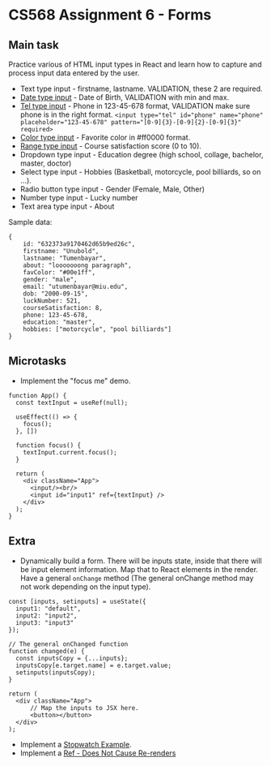 # CS568 Assignment 6 - Forms
## Main task
Practice various of HTML input types in React and learn how to capture and process input data entered by the user.
  * Text type input - firstname, lastname. VALIDATION, these 2 are required.
  * [Date type input](https://www.w3schools.com/html/tryit.asp?filename=tryhtml_input_date_max_min) - Date of Birth, VALIDATION with min and max.
  * [Tel type input](https://www.w3schools.com/html/tryit.asp?filename=tryhtml_input_tel) - Phone in 123-45-678 format, VALIDATION make sure phone is in the right format. ```<input type="tel" id="phone" name="phone" placeholder="123-45-678" pattern="[0-9]{3}-[0-9]{2}-[0-9]{3}" required>```
  * [Color type input](https://www.w3schools.com/html/tryit.asp?filename=tryhtml_input_color) - Favorite color in #ff0000 format.
  * [Range type input](https://www.w3schools.com/html/tryit.asp?filename=tryhtml_input_range) - Course satisfaction score (0 to 10). 
  * Dropdown type input - Education degree (high school, collage, bachelor, master, doctor)
  * Select type input - Hobbies (Basketball, motorcycle, pool billiards, so on ...).
  * Radio button type input - Gender (Female, Male, Other)
  * Number type input - Lucky number
  * Text area type input - About

Sample data:
```
{
	id: "632373a9170462d65b9ed26c",
	firstname: "Unubold",
	lastname: "Tumenbayar",
	about: "looooooong paragraph",
	favColor: "#00e1ff",
	gender: "male",
	email: "utumenbayar@miu.edu",
	dob: "2000-09-15",
	luckNumber: 521,
	courseSatisfaction: 8,
	phone: 123-45-678,
	education: "master",
	hobbies: ["motorcycle", "pool billiards"]
}
```

## Microtasks
* Implement the "focus me" demo.
```
function App() {
  const textInput = useRef(null);

  useEffect(() => {
    focus();
  }, [])

  function focus() {
    textInput.current.focus();
  }

  return (
    <div className="App">
      <input/><br/>
      <input id="input1" ref={textInput} />
    </div>
  );
}
```

## Extra
* Dynamically build a form. There will be inputs state, inside that there will be input element information. Map that to React elements in the render. Have a general `onChange` method (The general onChange method may not work depending on the input type).
```
const [inputs, setinputs] = useState({
  input1: "default",
  input2: "input2",
  input3: "input3"
});

// The general onChanged function
function changed(e) {
  const inputsCopy = {...inputs};
  inputsCopy[e.target.name] = e.target.value;
  setinputs(inputsCopy);
}

return (
  <div className="App">
      // Map the inputs to JSX here.
      <button></button>
  </div>
);
```
* Implement a [Stopwatch Example](https://react.dev/learn/referencing-values-with-refs#example-building-a-stopwatch).
* Implement a [Ref - Does Not Cause Re-renders](https://www.w3schools.com/react/react_useref.asp)

